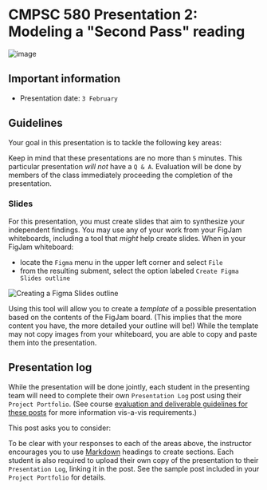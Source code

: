 # CMPSC 580 Presentation 2: Modeling a "Second Pass" reading

![image](https://github.com/user-attachments/assets/d6a1cfbf-9e61-4e96-885b-e895076fa83d)

## Important information

* Presentation date: `3 February`

## Guidelines

Your goal in this presentation is to tackle the following key areas:



Keep in mind that these presentations are no more than `5` minutes. This particular presentation _will not_ have a `Q & A`. Evaluation will
be done by members of the class immediately proceeding the completion of the presentation.

### Slides

For this presentation, you must create slides that aim to synthesize your independent findings. You may use any of your
work from your FigJam whiteboards, including a tool that _might_ help create slides. When in your FigJam whiteboard:

- locate the `Figma` menu in the upper left corner and select `File`
- from the resulting subment, select the option labeled `Create Figma Slides outline`

![Creating a Figma Slides outline](https://github.com/user-attachments/assets/db1f1f8b-651a-408e-8eab-d4622944d1ad)

Using this tool will allow you to create a _template_ of a possible presentation based on the contents of the FigJam board. (This implies
that the more content you have, the more detailed your outline will be!) While the template may not copy images from your
whiteboard, you are able to copy and paste them into the presentation.

## Presentation log

While the presentation will be done jointly, each student in the presenting team will need to complete their own `Presentation Log` post
using their `Project Portfolio`. (See course [evaluation and deliverable guidelines for these posts](https://github.com/allegheny-college-cmpsc-580-spring-2025/course-materials/blob/main/CODE_OF_CONDUCT.md#presentation-log) for more information vis-a-vis requirements.)

This post asks you to consider:



To be clear with your responses to each of the areas above, the instructor encourages you to use [Markdown](https://github.com/adam-p/markdown-here/wiki/markdown-cheatsheet) headings to create sections.
Each student is also required to upload their own copy of the presentation to their `Presentation Log`, linking it in the post. See the
sample post included in your `Project Portfolio` for details.
